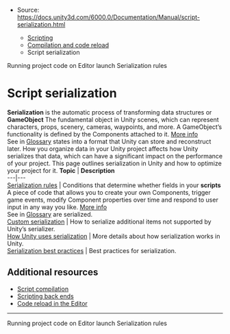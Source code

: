* Source: https://docs.unity3d.com/6000.0/Documentation/Manual/script-serialization.html

  * [Scripting](https://docs.unity3d.com/6000.0/Documentation/Manual/scripting.html)
  * [Compilation and code reload ](https://docs.unity3d.com/6000.0/Documentation/Manual/compilation-and-code-reload.html)
  * Script serialization


[](https://docs.unity3d.com/6000.0/Documentation/Manual/running-editor-code-on-launch.html)
Running project code on Editor launch
[](https://docs.unity3d.com/6000.0/Documentation/Manual/script-serialization-rules.html)
Serialization rules
# Script serialization
**Serialization** is the automatic process of transforming data structures or **GameObject** The fundamental object in Unity scenes, which can represent characters, props, scenery, cameras, waypoints, and more. A GameObject’s functionality is defined by the Components attached to it. [More info](https://docs.unity3d.com/6000.0/Documentation/Manual/class-GameObject.html)  
See in [Glossary](https://docs.unity3d.com/6000.0/Documentation/Manual/Glossary.html#GameObject) states into a format that Unity can store and reconstruct later.
How you organize data in your Unity project affects how Unity serializes that data, which can have a significant impact on the performance of your project. This page outlines serialization in Unity and how to optimize your project for it.
**Topic** | **Description**  
---|---  
[Serialization rules](https://docs.unity3d.com/6000.0/Documentation/Manual/script-serialization-rules.html) | Conditions that determine whether fields in your **scripts** A piece of code that allows you to create your own Components, trigger game events, modify Component properties over time and respond to user input in any way you like. [More info](https://docs.unity3d.com/6000.0/Documentation/Manual/creating-scripts.html)  
See in [Glossary](https://docs.unity3d.com/6000.0/Documentation/Manual/Glossary.html#Scripts) are serialized.  
[Custom serialization](https://docs.unity3d.com/6000.0/Documentation/Manual/script-serialization-custom-serialization.html) | How to serialize additional items not supported by Unity’s serializer.  
[How Unity uses serialization](https://docs.unity3d.com/6000.0/Documentation/Manual/script-serialization-how-unity-uses.html) | More details about how serialization works in Unity.  
[Serialization best practices](https://docs.unity3d.com/6000.0/Documentation/Manual/script-serialization-best-practices.html) | Best practices for serialization.  
## Additional resources
  * [Script compilation](https://docs.unity3d.com/6000.0/Documentation/Manual/script-compilation.html)
  * [Scripting back ends](https://docs.unity3d.com/6000.0/Documentation/Manual/scripting-backends.html)
  * [Code reload in the Editor](https://docs.unity3d.com/6000.0/Documentation/Manual/code-reloading-editor.html)


* * *
[](https://docs.unity3d.com/6000.0/Documentation/Manual/running-editor-code-on-launch.html)
Running project code on Editor launch
[](https://docs.unity3d.com/6000.0/Documentation/Manual/script-serialization-rules.html)
Serialization rules
